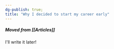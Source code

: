```yaml
---
dg-publish: true;
title: "Why I decided to start my career early"
---
```


##### Moved from [[Articles]]

I'll write it later!